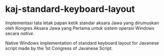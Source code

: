 # kaj-standard-keyboard-layout
Implementasi tata letak papan ketik standar aksara Jawa yang dirumuskan oleh Kongres Aksara Jawa yang Pertama untuk sistem operasi Windows secara _native_.

Native Windows implementation of standard keyboard layout for Javanese script made by the 1st Congress of Javanese Script.
